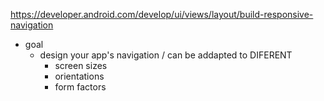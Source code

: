 https://developer.android.com/develop/ui/views/layout/build-responsive-navigation

* goal
  * design your app's navigation / can be addapted to DIFERENT
    * screen sizes
    * orientations
    * form factors